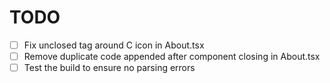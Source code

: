 # TODO

- [ ] Fix unclosed <a> tag around C icon in About.tsx
- [ ] Remove duplicate code appended after component closing in About.tsx
- [ ] Test the build to ensure no parsing errors
